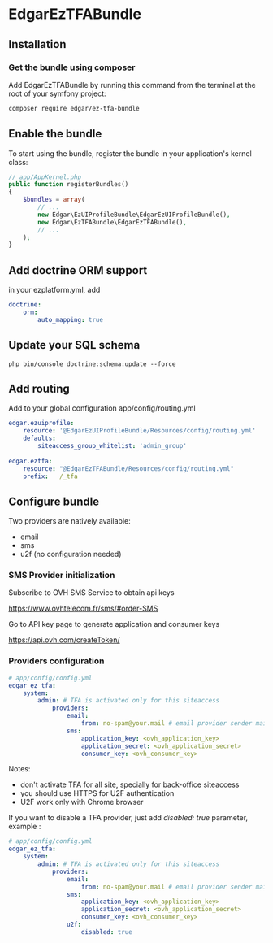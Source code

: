 # EdgarEzTFABundle

## Installation

### Get the bundle using composer

Add EdgarEzTFABundle by running this command from the terminal at the root of
your symfony project:

```bash
composer require edgar/ez-tfa-bundle
```

## Enable the bundle

To start using the bundle, register the bundle in your application's kernel class:

```php
// app/AppKernel.php
public function registerBundles()
{
    $bundles = array(
        // ...
        new Edgar\EzUIProfileBundle\EdgarEzUIProfileBundle(),
        new Edgar\EzTFABundle\EdgarEzTFABundle(),
        // ...
    );
}
```

## Add doctrine ORM support

in your ezplatform.yml, add

```yaml
doctrine:
    orm:
        auto_mapping: true
```

## Update your SQL schema

```
php bin/console doctrine:schema:update --force
```

## Add routing

Add to your global configuration app/config/routing.yml

```yaml
edgar.ezuiprofile:
    resource: '@EdgarEzUIProfileBundle/Resources/config/routing.yml'
    defaults:
        siteaccess_group_whitelist: 'admin_group'
        
edgar.eztfa:
    resource: "@EdgarEzTFABundle/Resources/config/routing.yml"
    prefix:   /_tfa    
```

## Configure bundle

Two providers are natively available:
* email
* sms
* u2f (no configuration needed)

### SMS Provider initialization

Subscribe to OVH SMS Service to obtain api keys

https://www.ovhtelecom.fr/sms/#order-SMS

Go to API key page to generate application and consumer keys

https://api.ovh.com/createToken/

### Providers configuration

```yaml
# app/config/config.yml
edgar_ez_tfa:
    system:
        admin: # TFA is activated only for this siteaccess
            providers:
                email:
                    from: no-spam@your.mail # email provider sender mail
                sms:
                    application_key: <ovh_application_key>
                    application_secret: <ovh_application_secret>
                    consumer_key: <ovh_consumer_key>                    
```

Notes:
* don't activate TFA for all site, specially for back-office siteaccess
* you should use HTTPS for U2F authentication
* U2F work only with Chrome browser
 
If you want to disable a TFA provider, just add *disabled: true* parameter, example :

```yaml
# app/config/config.yml
edgar_ez_tfa:
    system:
        admin: # TFA is activated only for this siteaccess
            providers:
                email:
                    from: no-spam@your.mail # email provider sender mail
                sms:
                    application_key: <ovh_application_key>
                    application_secret: <ovh_application_secret>
                    consumer_key: <ovh_consumer_key>
                u2f:
                    disabled: true
```
